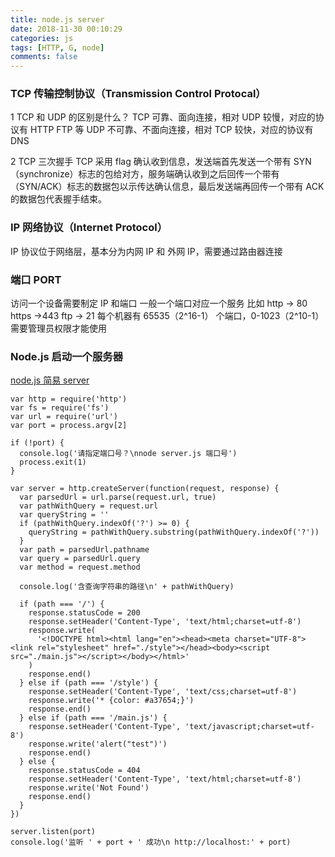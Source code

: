 ```yaml
---
title: node.js server
date: 2018-11-30 00:10:29
categories: js
tags: [HTTP, G, node]
comments: false
---
```


### TCP 传输控制协议（Transmission Control Protocal）

1 TCP 和 UDP 的区别是什么？
TCP 可靠、面向连接，相对 UDP 较慢，对应的协议有 HTTP FTP 等
UDP 不可靠、不面向连接，相对 TCP 较快，对应的协议有 DNS

2 TCP 三次握手
TCP 采用 flag 确认收到信息，发送端首先发送一个带有 SYN（synchronize）标志的包给对方，服务端确认收到之后回传一个带有（SYN/ACK）标志的数据包以示传达确认信息，最后发送端再回传一个带有 ACK 的数据包代表握手结束。

### IP 网络协议（Internet Protocol）

IP 协议位于网络层，基本分为内网 IP 和 外网 IP，需要通过路由器连接

### 端口 PORT

访问一个设备需要制定 IP 和端口
一般一个端口对应一个服务
比如 http -> 80 https ->443 ftp -> 21
每个机器有 65535（2^16-1） 个端口，0-1023（2^10-1） 需要管理员权限才能使用

### Node.js 启动一个服务器

[node.js 简易 server](https://github.com/iiicon/node-server-demo/blob/master/server.js)

```
var http = require('http')
var fs = require('fs')
var url = require('url')
var port = process.argv[2]

if (!port) {
  console.log('请指定端口号？\nnode server.js 端口号')
  process.exit(1)
}

var server = http.createServer(function(request, response) {
  var parsedUrl = url.parse(request.url, true)
  var pathWithQuery = request.url
  var queryString = ''
  if (pathWithQuery.indexOf('?') >= 0) {
    queryString = pathWithQuery.substring(pathWithQuery.indexOf('?'))
  }
  var path = parsedUrl.pathname
  var query = parsedUrl.query
  var method = request.method

  console.log('含查询字符串的路径\n' + pathWithQuery)

  if (path === '/') {
    response.statusCode = 200
    response.setHeader('Content-Type', 'text/html;charset=utf-8')
    response.write(
      '<!DOCTYPE html><html lang="en"><head><meta charset="UTF-8"><link rel="stylesheet" href="./style"></head><body><script src="./main.js"></script></body></html>'
    )
    response.end()
  } else if (path === '/style') {
    response.setHeader('Content-Type', 'text/css;charset=utf-8')
    response.write('* {color: #a37654;}')
    response.end()
  } else if (path === '/main.js') {
    response.setHeader('Content-Type', 'text/javascript;charset=utf-8')
    response.write('alert("test")')
    response.end()
  } else {
    response.statusCode = 404
    response.setHeader('Content-Type', 'text/html;charset=utf-8')
    response.write('Not Found')
    response.end()
  }
})

server.listen(port)
console.log('监听 ' + port + ' 成功\n http://localhost:' + port)
```
